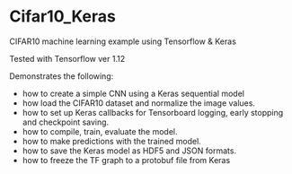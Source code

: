 # Cifar10_Keras
CIFAR10 machine learning example using Tensorflow & Keras

Tested with Tensorflow ver 1.12

Demonstrates the following:

 - how to create a simple CNN using a Keras sequential model
 - how load the CIFAR10 dataset and normalize the image values.
 - how to set up Keras callbacks for Tensorboard logging, early stopping and checkpoint saving.
 - how to compile, train, evaluate the model.
 - how to make predictions with the trained model.
 - how to save the Keras model as HDF5 and JSON formats.
 - how to freeze the TF graph to a protobuf file from Keras
 
